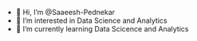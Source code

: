 - 👋 Hi, I’m @Saaeesh-Pednekar
  <br>
- 👀 I’m interested in Data Science and Analytics
  <br>
- 🌱 I’m currently learning Data Scicence and Analytics


<!---
Saaeesh-Pednekar/Saaeesh-Pednekar is a ✨ special ✨ repository because its `README.md` (this file) appears on your GitHub profile.
You can click the Preview link to take a look at your changes.
--->
